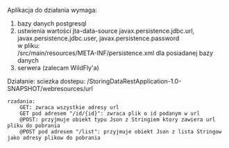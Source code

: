 Aplikacja do działania wymaga:
1. bazy danych postgresql
2. ustwienia wartości jta-data-source
                      javax.persistence.jdbc.url,
                      javax.persistence.jdbc.user,
                      javax.persistence.password  
    w pliku:  
    /src/main/resources/META-INF/persistence.xml
    dla posiadanej bazy danych 
3. serwera (zalecam WildFly'a)


Działanie:
    sciezka dostepu: /StoringDataRestApplication-1.0-SNAPSHOT/webresources/url

    rzadania:
        GET: zwraca wszystkie adresy url
        GET pod adresem "/id/{id}": zwraca plik o id podanym w url
        @POST: przyjmuje obiekt typu Json z Stringiem ktory zawiera url pliku do pobrania
        @POST pod adresem "/list": przyjmuje obiekt Json z lista Stringow jako adresy plikow do pobrania
    